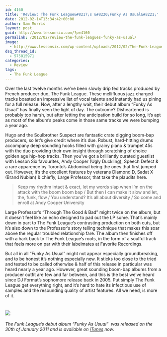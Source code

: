 ```yaml
---
id: 4160
title: 'Review: The Funk League&#8217;s &#8220;Funky As Usual&#8221;'
date: 2012-02-14T13:34:42+00:00
author: Sam Morris
layout: post
guid: http://www.lessonsix.com/?p=4160
permalink: /2012/02/review-the-funk-leagues-funky-as-usual/
image:
  - http://www.lessonsix.com/wp-content/uploads/2012/02/The-Funk-League-Funky-As-Usual1-1024x1024.jpg
dsq_thread_id:
  - 575815971
categories:
  - Review
tags:
  - The Funk League
---
```

Over the last twelve months we&#8217;ve been slowly drip fed tracks produced by French producer duo, The Funk League. These mellifluous jazz charged tracks boasted an impressive list of vocal talents and instantly had us pining for a full release. Now, after a lengthy wait, their debut album &#8220;Funky As Usual&#8221; has finally seen the light of day. The outcome? Disheartened is probably too harsh, but after letting the anticipation build for so long, it&#8217;s apt as most of the album&#8217;s peaks come in those same tracks we were bumping a year ago.

<!--more-->

Hugo and the Soulbrother Suspect are fantastic crate digging boom-bap producers, so let&#8217;s give credit where it&#8217;s due. Robust, hard-hitting drums accompany deep sounding hooks filled with grainy piano & trumpet 45s with the duo providing their own insight through scratching of choice golden age hip-hop tracks. Then you&#8217;ve got a brilliantly curated guestlist with Lesson Six favourites, Andy Cooper (Ugly Duckling), Speech Defect & a rare apparence by Toronto&#8217;s Abdominal being the ones that first jumped out. However, it&#8217;s the excellent features by veterans Diamond D, Sadat X (Brand Nubian) & chiefly, Large Professor, that take the plaudits here.

> Keep my rhythm intact & exact, let my words slap when I&#8217;m on the attack with the boom boom bap / But then I can make it slow and let, the, funk, flow / You understand? It&#8217;s all about diversity / So come and enroll at Andy Cooper University

Large Professor&#8217;s &#8220;Through The Good & Bad&#8221; might twice on the album, but it doesn&#8217;t feel like an echo designed to pad out the LP some. That&#8217;s mainly down in part to The Funk League&#8217;s contrasting production on both cuts, but it&#8217;s also down to the Professor&#8217;s story telling technique that makes this soar above the regular troubled relationship fare. The album then finishes off with a hark back to The Funk League&#8217;s roots, in the form of a soulful track that feels more on par with their labelmates at Favorite Recordings.

But all in all &#8220;Funky As Usual&#8221; might not appear especially groundbreaking, and to be honest it&#8217;s nothing especially new. It sticks too close to the tried and tested to be called otherwise & half of this release in particular was heard nearly a year ago. However, great sounding boom-bap albums from a producer outfit are few and far between, and this is the best we&#8217;ve heard since DJ Format&#8217;s sophomore release back in 2005. Put simply The Funk League get everything right, and it&#8217;s hard to hate its infectious use of samples and the resounding quality of artist features. All we need, is more of it.

# ![](http://www.lessonsix.com/wp-content/themes/lessonsix/images/review_four.png)

_The Funk League&#8217;s debut album &#8220;Funky As Usual&#8221;  was released on the 30th of January 2011 and is available on [iTunes](http://itunes.apple.com/gb/album/funky-as-usual-deluxe-version/id473407754) now._